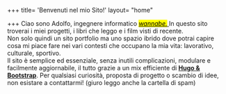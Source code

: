 +++
title= 'Benvenuti nel mio Sito!'
layout= "home"

+++
Ciao sono Adolfo, ingegnere informatico  <a href="/esami/"><mark><em >wannabe.</em></mark> </a>
In questo sito troverai i miei progetti, i libri che leggo e i film visti di recente.  
Non solo quindi un sito portfolio ma uno spazio ibrido dove potrai capire cosa mi piace fare nei vari contesti che occupano la mia vita: lavorativo, culturale, sportivo.  
Il sito è semplice ed essenziale, senza inutili complicazioni, modulare e facilmente aggiornabile, il tutto grazie a un mix efficiente di <a href="/progetti/aboutsite" class="link-dark"><b>Hugo & Bootstrap</b></a>.
Per qualsiasi curiosità, proposta di progetto o scambio di idee, non esistare a contattarmi! (giuro leggo anche la cartella di spam)

